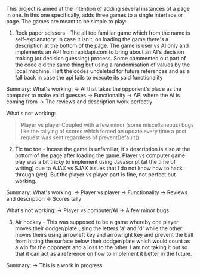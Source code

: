 This project is aimed at the intention of adding several instances of a page in one.
In this one specifically, adds three games to a single interface or page. The games are
meant to be simple to play:

1. Rock paper scissors - The all too familiar game which from the name is self-explanatory. In case it isn't, on loading the game there's a description at the bottom of the page. The game is user vs AI only and implements an API from rapidapi.com to bring about an AI's decision making (or decision guessing) process. Some commented out part of the code did the same thing but using a randomisation of values by the local machine. I left the codes undeleted for future references and as a fall back in case the api fails to execute its said functionality

Summary:
What's working: 
-> AI that takes the opponent's place as the computer to make valid guesses
-> Functionality
-> API where the AI is coming from
-> The reviews and description work perfectly

What's not working:
> Player vs player 
> Coupled with a few minor (some miscellaneous) bugs like the tallying of scores which forced an update every time a post request was sent regardless of preventDefault()

2. Tic tac toe - Incase the game is unfamiliar, it's description is also at the bottom of the page after loading the game. Player vs computer game play was a bit tricky to implement using Javascript (at the time of writing) due to AJAX vs SJAX issues that I do not know how to hack through (yet). But the player vs player part is fine, not perfect but working.

Summary:
What's working:
-> Player vs player
-> Functionality
-> Reviews and description
-> Scores tally

What's not working:
-> Player vs computer/AI
-> A few minor bugs

3. Air hockey - This was supposed to be a game whereby one player moves their dodger/plate using the letters 'a' and 'd' while the other moves theirs using arrowleft key and arrowright key and prevent the ball from hitting the surface below their dodger/plate which would count as a win for the opponent and a loss to the other. I am not taking it out so that it can act as a reference on how to implement it better in the future.

Summary:
-> This is a work in progress
